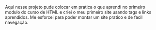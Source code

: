Aqui nesse projeto pude colocar em pratica o que aprendi no primeiro modulo do curso de HTML e criei o meu primeiro site usando tags e links aprendidos. Me esforcei para poder montar um site pratico e de facil navegação.

